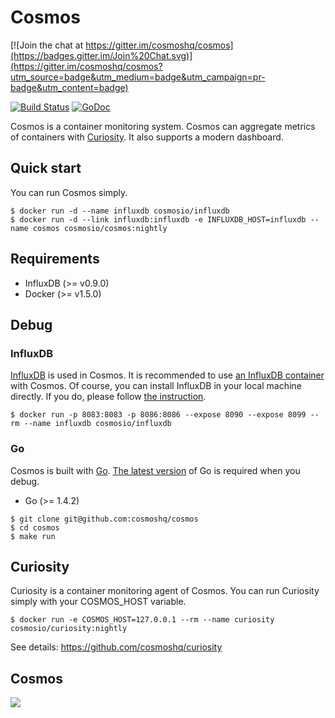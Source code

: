 # Cosmos

[![Join the chat at https://gitter.im/cosmoshq/cosmos](https://badges.gitter.im/Join%20Chat.svg)](https://gitter.im/cosmoshq/cosmos?utm_source=badge&utm_medium=badge&utm_campaign=pr-badge&utm_content=badge)

[![Build Status](https://travis-ci.org/cosmoshq/cosmos.svg?branch=master)](https://travis-ci.org/cosmoshq/cosmos) [![GoDoc](https://godoc.org/github.com/cosmoshq/cosmos?status.svg)](https://godoc.org/github.com/cosmoshq/cosmos)

Cosmos is a container monitoring system. Cosmos can aggregate metrics of containers with [Curiosity](https://github.com/cosmoshq/curiosity). It also supports a modern dashboard.

## Quick start

You can run Cosmos simply.

```
$ docker run -d --name influxdb cosmosio/influxdb
$ docker run -d --link influxdb:influxdb -e INFLUXDB_HOST=influxdb --name cosmos cosmosio/cosmos:nightly
```

## Requirements
* InfluxDB (>= v0.9.0)
* Docker (>= v1.5.0)

## Debug

### InfluxDB

[InfluxDB](http://influxdb.com) is used in Cosmos. It is recommended to use [an InfluxDB container](https://registry.hub.docker.com/u/cosmoshq/influxdb/) with Cosmos. Of course, you can install InfluxDB in your local machine directly. If you do, please follow [the instruction](http://influxdb.com/download/).
```
$ docker run -p 8083:8083 -p 8086:8086 --expose 8090 --expose 8099 --rm --name influxdb cosmosio/influxdb
```

### Go

Cosmos is built with [Go](http://golang.org). [The latest version](https://golang.org/dl/) of Go is required when you debug.

* Go (>= 1.4.2)

```
$ git clone git@github.com:cosmoshq/cosmos
$ cd cosmos
$ make run
```

## Curiosity 

Curiosity is a container monitoring agent of Cosmos. You can run Curiosity simply with your COSMOS_HOST variable.

```
$ docker run -e COSMOS_HOST=127.0.0.1 --rm --name curiosity cosmosio/curiosity:nightly
```
See details: https://github.com/cosmoshq/curiosity

## Cosmos

<img src="https://raw.githubusercontent.com/cosmoshq/cosmos/master/screenshot.png">